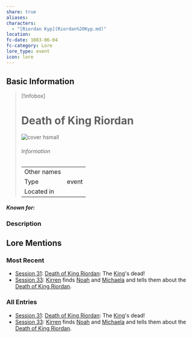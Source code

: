 ```yaml
---
share: true
aliases: 
characters:
  - "[Riordan Kyp](Riordan%20Kyp.md)"
location: 
fc-date: 1083-06-04
fc-category: Lore
lore_type: event
icon: lore
---
```

## Basic Information
> [!infobox]
> # Death of King Riordan
> ![cover hsmall](insertimage.png)
> ###### Information
> |   |  |
> | ---- | ---- |
> | Other names | |
> | Type|event|
> | Located in | |
##### Known for:
### Description
## Lore Mentions
### Most Recent
- [Session 31](../../../Session%2031.md): [Death of King Riordan](Death%20of%20King%20Riordan.md): The [King](Riordan%20Kyp.md)'s dead!
- [Session 33](../../../Session%2033.md): [Kirren](Kirren%20Acquermann.md) finds [Noah](Noah%20Skie.md) and [Michaela](Michaela%20Randall.md) and tells them about the [Death of King Riordan](Death%20of%20King%20Riordan.md).

### All Entries
- [Session 31](../../../Session%2031.md): [Death of King Riordan](Death%20of%20King%20Riordan.md): The [King](Riordan%20Kyp.md)'s dead!
- [Session 33](../../../Session%2033.md): [Kirren](Kirren%20Acquermann.md) finds [Noah](Noah%20Skie.md) and [Michaela](Michaela%20Randall.md) and tells them about the [Death of King Riordan](Death%20of%20King%20Riordan.md).
